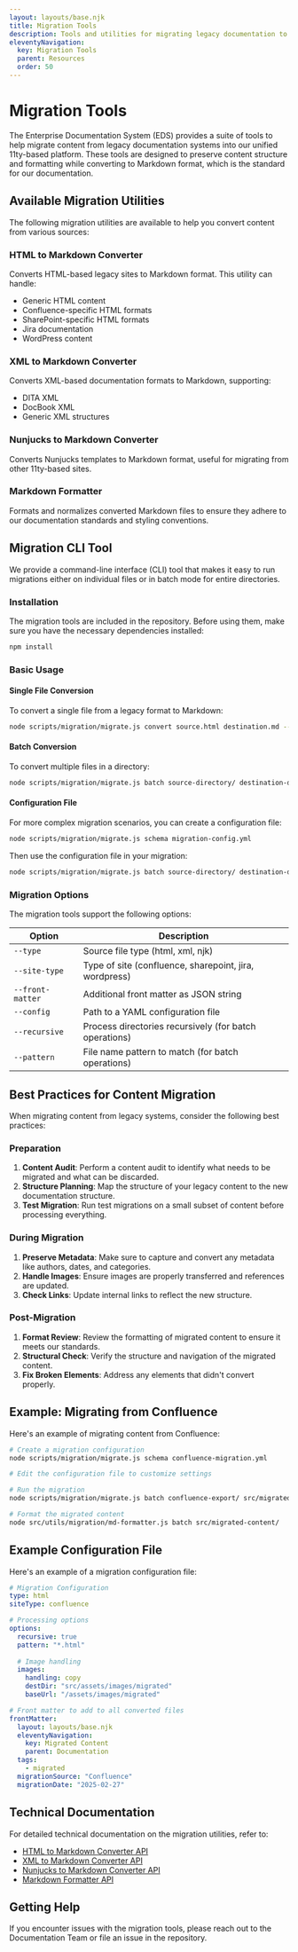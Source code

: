 ```yaml
---
layout: layouts/base.njk
title: Migration Tools
description: Tools and utilities for migrating legacy documentation to the Enterprise Documentation System
eleventyNavigation:
  key: Migration Tools
  parent: Resources
  order: 50
---
```


# Migration Tools

The Enterprise Documentation System (EDS) provides a suite of tools to help migrate content from legacy documentation systems into our unified 11ty-based platform. These tools are designed to preserve content structure and formatting while converting to Markdown format, which is the standard for our documentation.

## Available Migration Utilities

The following migration utilities are available to help you convert content from various sources:

### HTML to Markdown Converter

Converts HTML-based legacy sites to Markdown format. This utility can handle:

- Generic HTML content
- Confluence-specific HTML formats
- SharePoint-specific HTML formats
- Jira documentation
- WordPress content

### XML to Markdown Converter

Converts XML-based documentation formats to Markdown, supporting:

- DITA XML
- DocBook XML
- Generic XML structures

### Nunjucks to Markdown Converter

Converts Nunjucks templates to Markdown format, useful for migrating from other 11ty-based sites.

### Markdown Formatter

Formats and normalizes converted Markdown files to ensure they adhere to our documentation standards and styling conventions.

## Migration CLI Tool

We provide a command-line interface (CLI) tool that makes it easy to run migrations either on individual files or in batch mode for entire directories.

### Installation

The migration tools are included in the repository. Before using them, make sure you have the necessary dependencies installed:

```bash
npm install
```

### Basic Usage

#### Single File Conversion

To convert a single file from a legacy format to Markdown:

```bash
node scripts/migration/migrate.js convert source.html destination.md --type html
```

#### Batch Conversion

To convert multiple files in a directory:

```bash
node scripts/migration/migrate.js batch source-directory/ destination-directory/ --type html
```

#### Configuration File

For more complex migration scenarios, you can create a configuration file:

```bash
node scripts/migration/migrate.js schema migration-config.yml
```

Then use the configuration file in your migration:

```bash
node scripts/migration/migrate.js batch source-directory/ destination-directory/ --config migration-config.yml
```

### Migration Options

The migration tools support the following options:

| Option | Description |
| ------ | ----------- |
| `--type` | Source file type (html, xml, njk) |
| `--site-type` | Type of site (confluence, sharepoint, jira, wordpress) |
| `--front-matter` | Additional front matter as JSON string |
| `--config` | Path to a YAML configuration file |
| `--recursive` | Process directories recursively (for batch operations) |
| `--pattern` | File name pattern to match (for batch operations) |

## Best Practices for Content Migration

When migrating content from legacy systems, consider the following best practices:

### Preparation

1. **Content Audit**: Perform a content audit to identify what needs to be migrated and what can be discarded.
2. **Structure Planning**: Map the structure of your legacy content to the new documentation structure.
3. **Test Migration**: Run test migrations on a small subset of content before processing everything.

### During Migration

1. **Preserve Metadata**: Make sure to capture and convert any metadata like authors, dates, and categories.
2. **Handle Images**: Ensure images are properly transferred and references are updated.
3. **Check Links**: Update internal links to reflect the new structure.

### Post-Migration

1. **Format Review**: Review the formatting of migrated content to ensure it meets our standards.
2. **Structural Check**: Verify the structure and navigation of the migrated content.
3. **Fix Broken Elements**: Address any elements that didn't convert properly.

## Example: Migrating from Confluence

Here's an example of migrating content from Confluence:

```bash
# Create a migration configuration
node scripts/migration/migrate.js schema confluence-migration.yml

# Edit the configuration file to customize settings

# Run the migration
node scripts/migration/migrate.js batch confluence-export/ src/migrated-content/ --config confluence-migration.yml

# Format the migrated content
node src/utils/migration/md-formatter.js batch src/migrated-content/
```

## Example Configuration File

Here's an example of a migration configuration file:

```yaml
# Migration Configuration
type: html
siteType: confluence

# Processing options
options:
  recursive: true
  pattern: "*.html"
  
  # Image handling
  images:
    handling: copy
    destDir: "src/assets/images/migrated"
    baseUrl: "/assets/images/migrated"

# Front matter to add to all converted files
frontMatter:
  layout: layouts/base.njk
  eleventyNavigation:
    key: Migrated Content
    parent: Documentation
  tags:
    - migrated
  migrationSource: "Confluence"
  migrationDate: "2025-02-27"
```

## Technical Documentation

For detailed technical documentation on the migration utilities, refer to:

- [HTML to Markdown Converter API](/utils/migration/html-to-md/)
- [XML to Markdown Converter API](/utils/migration/xml-to-md/)
- [Nunjucks to Markdown Converter API](/utils/migration/njk-to-md/)
- [Markdown Formatter API](/utils/migration/md-formatter/)

## Getting Help

If you encounter issues with the migration tools, please reach out to the Documentation Team or file an issue in the repository.